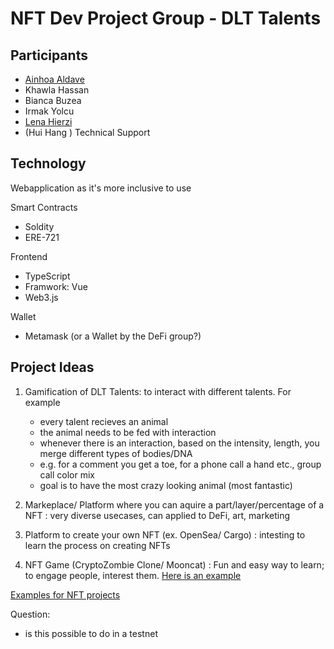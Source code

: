 # NFT Dev Project Group - DLT Talents

## Participants
   - [Ainhoa Aldave](https://github.com/aohnia)
   - Khawla Hassan
   - Bianca Buzea
   - Irmak Yolcu
   - [Lena Hierzi](https://github.com/GigaHierz)
   - (Hui Hang ) Technical Support

## Technology

Webapplication as it's more inclusive to use

Smart Contracts
- Soldity
- ERE-721

Frontend 
- TypeScript
- Framwork: Vue
- Web3.js

Wallet
- Metamask (or a Wallet by the DeFi group?)

## Project Ideas

1. Gamification of DLT Talents: to interact with different talents. 
For example
   - every talent recieves an animal 
   - the animal needs to be fed with interaction
   - whenever there is an interaction, based on the intensity, length, you merge different types of bodies/DNA
   - e.g. for a comment you get a toe, for a phone call a hand etc., group call color mix
   - goal is to have the most crazy looking animal (most fantastic)


2. Markeplace/ Platform where you can aquire a part/layer/percentage of a NFT : very diverse usecases, can applied to DeFi, art, marketing
3. Platform to create your own NFT (ex. OpenSea/ Cargo) : intesting to learn the process on creating NFTs
4. NFT Game (CryptoZombie Clone/ Mooncat) : Fun and easy way to learn; to engage people, interest them. [Here is an example](https://github.com/openberry-ac/cryptovipers)

[Examples for NFT projects](https://github.com/gianni-dalerta/awesome-nft#nft-art)


Question:
- is this possible to do in a testnet




